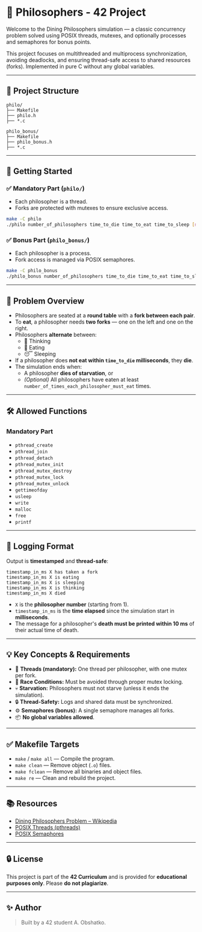 # 🧠 Philosophers - 42 Project

Welcome to the Dining Philosophers simulation — a classic concurrency problem solved using POSIX threads, mutexes, and optionally processes and semaphores for bonus points.

This project focuses on multithreaded and multiprocess synchronization, avoiding deadlocks, and ensuring thread-safe access to shared resources (forks). Implemented in pure C without any global variables.

---

## 📁 Project Structure

```
philo/
├── Makefile
├── philo.h
├── *.c

philo_bonus/
├── Makefile
├── philo_bonus.h
├── *.c
```

---

## 🚀 Getting Started

### ✅ Mandatory Part (`philo/`)

- Each philosopher is a thread.
- Forks are protected with mutexes to ensure exclusive access.

```sh
make -C philo
./philo number_of_philosophers time_to_die time_to_eat time_to_sleep [number_of_times_each_philosopher_must_eat]
```

### ✅ Bonus Part (`philo_bonus/`)

- Each philosopher is a process.
- Fork access is managed via POSIX semaphores.

```sh
make -C philo_bonus
./philo_bonus number_of_philosophers time_to_die time_to_eat time_to_sleep [number_of_times_each_philosopher_must_eat]
```

---

## 🧠 Problem Overview

- Philosophers are seated at a **round table** with a **fork between each pair**.
- To **eat**, a philosopher needs **two forks** — one on the left and one on the right.
- Philosophers **alternate** between:
  - 🧠 Thinking
  - 🍝 Eating
  - 😴 Sleeping
- If a philosopher does **not eat within `time_to_die` milliseconds**, they **die**.
- The simulation ends when:
  - A philosopher **dies of starvation**, or
  - *(Optional)* All philosophers have eaten at least `number_of_times_each_philosopher_must_eat` times.

---

## 🛠 Allowed Functions

### Mandatory Part

- `pthread_create`
- `pthread_join`
- `pthread_detach`
- `pthread_mutex_init`
- `pthread_mutex_destroy`
- `pthread_mutex_lock`
- `pthread_mutex_unlock`
- `gettimeofday`
- `usleep`
- `write`
- `malloc`
- `free`
- `printf`

---

## 📝 Logging Format

Output is **timestamped** and **thread-safe**:

```
timestamp_in_ms X has taken a fork
timestamp_in_ms X is eating
timestamp_in_ms X is sleeping
timestamp_in_ms X is thinking
timestamp_in_ms X died
```

- `X` is the **philosopher number** (starting from 1).
- `timestamp_in_ms` is the **time elapsed** since the simulation start in **milliseconds**.
- The message for a philosopher's **death must be printed within 10 ms** of their actual time of death.

---

## 💡 Key Concepts & Requirements

- 🧵 **Threads (mandatory):** One thread per philosopher, with one mutex per fork.
- 🧪 **Race Conditions:** Must be avoided through proper mutex locking.
- 💀 **Starvation:** Philosophers must not starve (unless it ends the simulation).
- 🔒 **Thread-Safety:** Logs and shared data must be synchronized.
- ⚙️ **Semaphores (bonus):** A single semaphore manages all forks.
- 📦 **No global variables allowed**.

---

## ✅ Makefile Targets

- `make` / `make all` — Compile the program.
- `make clean` — Remove object (`.o`) files.
- `make fclean` — Remove all binaries and object files.
- `make re` — Clean and rebuild the project.

---

## 📚 Resources

- [Dining Philosophers Problem – Wikipedia](https://en.wikipedia.org/wiki/Dining_philosophers_problem)
- [POSIX Threads (pthreads)](https://man7.org/linux/man-pages/man7/pthreads.7.html)
- [POSIX Semaphores](https://man7.org/linux/man-pages/man7/sem_overview.7.html)

---

## 🔒 License

This project is part of the **42 Curriculum** and is provided for **educational purposes only**. Please **do not plagiarize**.

---

## ✨ Author

> Built by a 42 student A. Obshatko.
